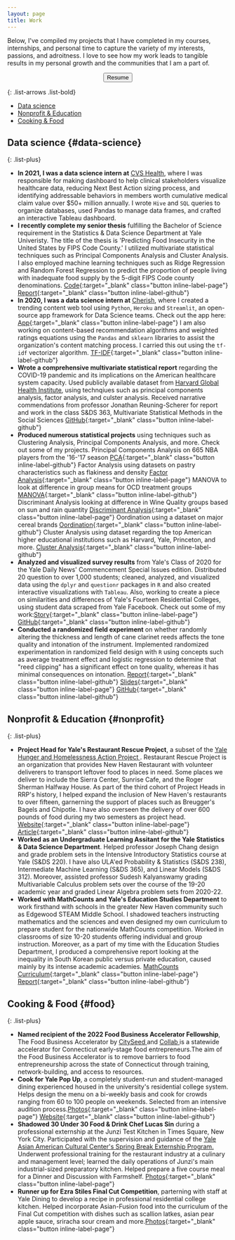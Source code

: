 ```yaml
---
layout: page
title: Work
---
```


<div class="wide" markdown="1">

Below, I've compiled my projects that I have completed in my courses, internships, and personal time to capture the variety of my interests, passions, and adroitness. I love to see how my work leads to tangible results in my personal growth and the communities that I am a part of. 

<p align="center">
<a href="https://drive.google.com/drive/u/1/search?q=resume">
    <button>Resume</button>
</a>
</p>

{: .list-arrows .list-bold}

- [<ins>Data science</ins>](#data-science)
- [<ins>Nonprofit & Education</ins>](#nonprofit)
- [<ins>Cooking & Food</ins>](#food)


## Data science {#data-science}

{: .list-plus}

- **In 2021, I was a data science intern at** <a href="https://cvshealth.com/"><ins>CVS Health</ins></a>, where I was responsible for making dashboard to help clinical stakeholders visualize healthcare data, reducing Next Best Action sizing process, and identifying addressable behaviors in members worth cumulative medical claim value over $50+ million annually. I wrote `Hive` and `SQL` queries to organize databases, used Pandas to manage data frames, and crafted an interactive Tableau dashboard.
- **I recently complete my senior thesis** fulfilling the Bachelor of Science requirement in the Statistics & Data Science Department at Yale Univeristy. The title of the thesis is 'Predicting Food Insecurity in the United States by FIPS Code County.' I utilized multivariate statistical techniques such as Principal Components Analysis and Cluster Analysis. I also employed machine learning techniques such as Ridge Regression and Random Forest Regression to predict the proportion of people living with inadequate food supply by the 5-digit FIPS Code county denominations. [Code](https://github.com/danielk56/Senior-Thesis/tree/main/code){:target="_blank" class="button inline-label-page"}  <span class="evidence">[Report](https://github.com/danielk56/Senior-Thesis/blob/main/Senior_Thesis_DanielKim.pdf){:target="_blank" class="button inline-label-github"}</span>
- **In 2020, I was a data science intern at** <a href="https://www.hellocherish.com/"><ins>Cherish</ins></a>, where I created a trending content web tool using `Python`, `Heroku` and `Streamlit`, an open-source app framework for Data Science teams. Check out the app here: [App](https://intelligent-vin-24283.herokuapp.com/){:target="_blank" class="button inline-label-page"} I am also working on content-based recommendation algorithms and weighted ratings equations using the `Pandas` and `sklearn` libraries to assist the organization's content matching process. I carried this out using the `tf-idf` vectorizer algorithm. [TF-IDF](https://github.com/danielk56/cherish/blob/master/recommend.py){:target="_blank" class="button inline-label-github"}
- **Wrote a comprehensive multivariate statistical report** regarding the COVID-19 pandemic and its implications on the American healthcare system capacity. Used publicly available dataset from [<ins>Harvard Global Health Institute</ins>](https://globalepidemics.org/hospital-capacity/), using technqiues such as principal components analysis, factor analysis, and culster analysis. Received narrative commendations from professor Jonathan Reuning-Scherer for report and work in the class S&DS 363, Multivariate Statistical Methods in the Social Sciences [GitHub](https://github.com/danielk56/Principal_Components_Analysis){:target="_blank" class="button inline-label-github"}
- **Produced numerous statistical projects** using techniques such as Clustering Analysis, Principal Components Analysis, and more. Check out some of my projects. Principal Components Analysis on 665 NBA players from the '16-'17 season [PCA](https://github.com/danielk56/multivariate/tree/master/Principal_Components_Analysis-master){:target="_blank" class="button inline-label-github"} Factor Analysis using datasets on pastry characteristics such as flakiness and density [Factor Analysis](https://github.com/danielk56/multivariate/tree/master/Factor_Analysis-master){:target="_blank" class="button inline-label-page"} MANOVA to look at difference in group means for OCD treatment groups [MANOVA](https://github.com/danielk56/multivariate/tree/master/MANOVA-master){:target="_blank" class="button inline-label-github"} Discriminant Analysis looking at difference in Wine Quality groups based on sun and rain quantity [Discriminant Analysis](https://github.com/danielk56/multivariate/tree/master/Discriminant_Analysis-master){:target="_blank" class="button inline-label-page"} Oordination using a dataset on major cereal brands [Oordination](https://github.com/danielk56/multivariate/tree/master/Ordination-master){:target="_blank" class="button inline-label-github"} Cluster Analysis using dataset regarding the top American higher educational institutions such as Harvard, Yale, Princeton, and more. [Cluster Analysis](https://github.com/danielk56/multivariate/tree/master/Cluster_Analysis-master){:target="_blank" class="button inline-label-github"}
- **Analyzed and visualized survey results** from Yale's Class of 2020 for the Yale Daily News' Commencement Special Issues edition. Distributed 20 question to over 1,000 students; cleaned, analyzed, and visualized data using the `dplyr` and `questionr` packages in `R` and also created interactive visualizations with `Tableau`. Also, working to create a piece on similarities and differences of Yale's Fourteen Residential Colleges, using student data scraped from Yale Facebook. Check out some of my work:[Story](https://yaledailynews.com/commencement2020/2020/05/15/yale-class-of-2020-by-the-numbers/){:target="_blank" class="button inline-label-page"} [GitHub](https://github.com/danielk56/YDN){:target="_blank" class="button inline-label-github"}
- **Conducted a randomized field experiment** on whether randomly altering the thickness and length of cane clarinet reeds affects the tone quality and intonation of the instrument. Implemented randomized experimentation in randomized field design with `R` using concepts such as average treatment effect and logistic regression to determine that "reed clipping" has a significant effect on tone quality, whereas it has minimal consequences on intonation. <span class="evidence"> </span> <span class="evidence"> [Report](https://docs.google.com/document/d/1gaCthZn8i--5KMT99j81gLKQORrPa4koeGISuCgMym4/edit?usp=sharing){:target="_blank" class="button inline-label-github"} [Slides](https://docs.google.com/presentation/d/1zd59RaqKpmRObjP6AkwsitbJwyKti2KmvvvxU4stb7o/edit?usp=sharing){:target="_blank" class="button inline-label-page"}</span> <span class="evidence">[GitHub](https://github.com/danielk56/LORE_final_project){:target="_blank" class="button inline-label-github"}</span>


## Nonprofit & Education {#nonprofit}

{: .list-plus}

- **Project Head for Yale's Restaurant Rescue Project**, a subset of the <a href="https://dwighthall.org/yale-hunger-and-homelessness-action-project-yhhap"> <ins>Yale Hunger and Homelessness Action Project</ins> </a>. Restaurant Rescue Project is an organization that provides New Haven Restaurant with volunteer deliverers to transport leftover food to places in need. Some places we deliver to include the Sierra Center, Sunrise Cafe, and the Roger Sherman Halfway House. As part of the third cohort of Project Heads in RRP's history, I helped expand the inclusion of New Haven's restaurants to over fifteen, garnerning the support of places such as Breugger's Bagels and Chipotle. I have also overseen the delivery of over 600 pounds of food during my two semesters as project head. [Website](https://yhhap.org/restaurant-rescue-project){:target="_blank" class="button inline-label-page"} [Article](https://yaledailynews.com/blog/2019/02/13/yhhap-brings-food-bridges-yale-and-new-haven/){:target="_blank" class="button inline-label-github"}
- **Worked as an Undergraduate Learning Assitant for the Yale Statistics & Data Science Department**. Helped professor Joseph Chang design and grade problem sets in the Intensive Introductory Statistics course at Yale (S&DS 220). I have also ULA'ed Probability & Statistics (S&DS 238), Intermediate Machine Learning (S&DS 365), and Linear Models (S&DS 312). Moreover, assisted professor Sudesh Kalyanswamy grading Multivariable Calculus problem sets over the course of the 19-20 academic year and graded Linear Algebra problem sets from 2020-22.
- **Worked with MathCounts and Yale's Education Studies Department** to work firsthand with schools in the greater New Haven community such as Edgewood STEAM Middle School. I shadowed teachers instructing mathematics and the sciences and even designed my own curriculum to prepare student for the nationwide MathCounts competition.  Worked in classrooms of size 10-20 students offering individual and group instruction. Moreover, as a part of my time with the Education Studies Department, I produced a comprehensive report looking at the inequality in South Korean public versus private education, caused mainly by its intense academic academies. [MathCounts Curriculum](https://drive.google.com/drive/folders/0B91YG2aOrwZeVkpqT2VvcDNuRFE?usp=sharing){:target="_blank" class="button inline-label-page"} [Report](https://docs.google.com/document/d/1e4gqVx9B5RZ2qK7M6db9wpPF37AUCOrx8ibbFQZuQzc/edit?usp=sharing){:target="_blank" class="button inline-label-github"} 



## Cooking & Food {#food}

{: .list-plus}

- **Named recipient of the 2022 Food Business Accelerator Fellowship**, The Food Business Accelerator by <a href="https://cityseed.org/"><ins>CitySeed</ins> </a> and <a href="https://collabnewhaven.org/"><ins>Collab</ins> </a> is a statewide accelerator for Connecticut early-stage food entrepreneurs.The aim of the Food Business Accelerator is to remove barriers to food entrepreneurship across the state of Connecticut through training, network-building, and access to resources.
- **Cook for Yale Pop Up**, a completely student-run and student-managed dining experienced housed in the university's residential college system. Helps design the menu on a bi-weekly basis and cook for crowds ranging from 60 to 100 people on weekends. Selected from an intensive audition process.[Photos](https://drive.google.com/drive/folders/1vzjcyZ-oEXPlx0gVpVvmtS8hUBs69u13?usp=sharing){:target="_blank" class="button inline-label-page"} [Website](http://www.yalepopup.org/){:target="_blank" class="button inline-label-github"}
- **Shadowed 30 Under 30 Food & Drink Chef Lucas Sin** during a professional externship at the Junzi Test Kitchen in Times Square, New York City. Participated with the supervision and guidance of the <a href="https://aacc.yalecollege.yale.edu/alumni-engagement/spring-break-externship-program"><ins>Yale Asian American Cultural Center's Spring Break Externship Program</ins>. </a> Underwent professional training for the restaurant industry at a culinary and management level; learned the daily operations of Junzi's main industrial-sized preparatory kitchen. Helped prepare a five course meal for a Dinner and Discussion with Farmshelf. [Photos](https://drive.google.com/drive/folders/1CcbGgEMQLU-qXVCtmW-ql5pSIzWeTJTT?usp=sharing){:target="_blank" class="button inline-label-page"} 
- **Runner up for Ezra Stiles Final Cut Competition**, parterning with staff at Yale Dining to develop a recipe in professional residential college kitchen. Helped incorporate Asian-Fusion food into the curriculum of the Final Cut competition with dishes such as scallion latkes, asian pear apple sauce, sriracha sour cream and more.[Photos](https://drive.google.com/drive/folders/1swvtNHMMW0irBXy5jfG5muWEQ4FAVpmr?usp=sharing){:target="_blank" class="button inline-label-page"} 


</div>
